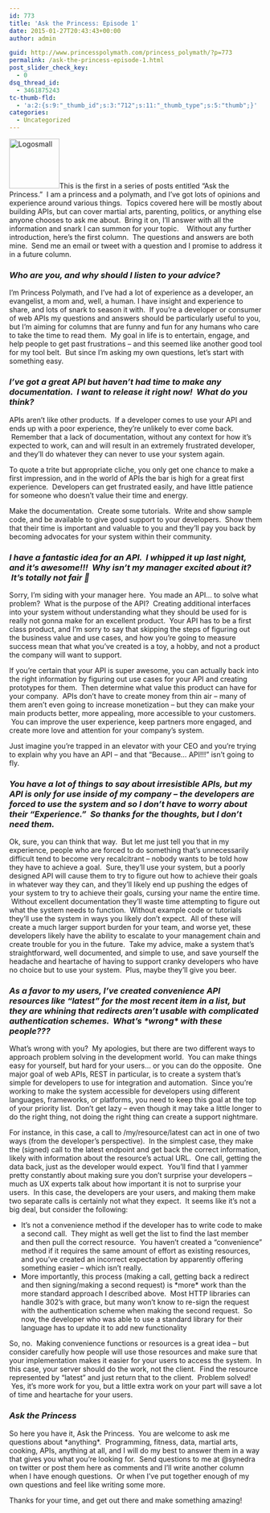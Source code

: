 ```yaml
---
id: 773
title: 'Ask the Princess: Episode 1'
date: 2015-01-27T20:43:43+00:00
author: admin

guid: http://www.princesspolymath.com/princess_polymath/?p=773
permalink: /ask-the-princess-episode-1.html
post_slider_check_key:
  - 0
dsq_thread_id:
  - 3461875243
tc-thumb-fld:
  - 'a:2:{s:9:"_thumb_id";s:3:"712";s:11:"_thumb_type";s:5:"thumb";}'
categories:
  - Uncategorized
---
```

<a href="http://www.princesspolymath.com/princess_polymath/wp-content/uploads/2014/10/Logosmall4.png" class="grouped_elements" rel="tc-fancybox-group773"><img class=" size-full wp-image-735 alignleft" src="http://www.princesspolymath.com/princess_polymath/wp-content/uploads/2014/10/Logosmall4.png" alt="Logosmall" width="100" height="99" /></a>This is the first in a series of posts entitled &#8220;Ask the Princess.&#8221;  I am a princess and a polymath, and I&#8217;ve got lots of opinions and experience around various things.  Topics covered here will be mostly about building APIs, but can cover martial arts, parenting, politics, or anything else anyone chooses to ask me about.  Bring it on, I&#8217;ll answer with all the information and snark I can summon for your topic.    Without any further introduction, here&#8217;s the first column.  The questions and answers are both mine.  Send me an email or tweet with a question and I promise to address it in a future column.

### _Who are you, and why should I listen to your advice?_

I&#8217;m Princess Polymath, and I&#8217;ve had a lot of experience as a developer, an evangelist, a mom and, well, a human. I have insight and experience to share, and lots of snark to season it with.  If you&#8217;re a developer or consumer of web APIs my questions and answers should be particularly useful to you, but I&#8217;m aiming for columns that are funny and fun for any humans who care to take the time to read them.  My goal in life is to entertain, engage, and help people to get past frustrations &#8211; and this seemed like another good tool for my tool belt.  But since I&#8217;m asking my own questions, let&#8217;s start with something easy.

### _I&#8217;ve got a great API but haven&#8217;t had time to make any documentation.  I want to release it right now!  What do you think?_

APIs aren&#8217;t like other products.  If a developer comes to use your API and ends up with a poor experience, they&#8217;re unlikely to ever come back.  Remember that a lack of documentation, without any context for how it&#8217;s expected to work, can and will result in an extremely frustrated developer, and they&#8217;ll do whatever they can never to use your system again.

To quote a trite but appropriate cliche, you only get one chance to make a first impression, and in the world of APIs the bar is high for a great first experience.  Developers can get frustrated easily, and have little patience for someone who doesn&#8217;t value their time and energy.

Make the documentation.  Create some tutorials.  Write and show sample code, and be available to give good support to your developers.  Show them that their time is important and valuable to you and they&#8217;ll pay you back by becoming advocates for your system within their community.

### _I have a fantastic idea for an API.  I whipped it up last night, and it&#8217;s awesome!!!  Why isn&#8217;t my manager excited about it?  It&#8217;s totally not fair 🙁_

Sorry, I&#8217;m siding with your manager here.  You made an API&#8230; to solve what problem?  What is the purpose of the API?  Creating additional interfaces into your system without understanding what they should be used for is really not gonna make for an excellent product.  Your API has to be a first class product, and I&#8217;m sorry to say that skipping the steps of figuring out the business value and use cases, and how you&#8217;re going to measure success mean that what you&#8217;ve created is a toy, a hobby, and not a product the company will want to support.

If you&#8217;re certain that your API is super awesome, you can actually back into the right information by figuring out use cases for your API and creating prototypes for them.  Then determine what value this product can have for your company.  APIs don&#8217;t have to create money from thin air &#8211; many of them aren&#8217;t even going to increase monetization &#8211; but they can make your main products better, more appealing, more accessible to your customers.  You can improve the user experience, keep partners more engaged, and create more love and attention for your company&#8217;s system.

Just imagine you&#8217;re trapped in an elevator with your CEO and you&#8217;re trying to explain why you have an API &#8211; and that &#8220;Because&#8230; API!!!&#8221; isn&#8217;t going to fly.

### _You have a lot of things to say about irresistible APIs, but my API is only for use inside of my company &#8211; the developers are forced to use the system and so I don&#8217;t have to worry about their &#8220;Experience.&#8221;  So thanks for the thoughts, but I don&#8217;t need them._

Ok, sure, you can think that way.  But let me just tell you that in my experience, people who are forced to do something that&#8217;s unnecessarily difficult tend to become very recalcitrant &#8211; nobody wants to be told how they have to achieve a goal.  Sure, they&#8217;ll use your system, but a poorly designed API will cause them to try to figure out how to achieve their goals in whatever way they can, and they&#8217;ll likely end up pushing the edges of your system to try to achieve their goals, cursing your name the entire time.  Without excellent documentation they&#8217;ll waste time attempting to figure out what the system needs to function.  Without example code or tutorials they&#8217;ll use the system in ways you likely don&#8217;t expect.  All of these will create a much larger support burden for your team, and worse yet, these developers likely have the ability to escalate to your management chain and create trouble for you in the future.  Take my advice, make a system that&#8217;s straightforward, well documented, and simple to use, and save yourself the headache and heartache of having to support cranky developers who have no choice but to use your system.  Plus, maybe they&#8217;ll give you beer.

### _As a favor to my users, I&#8217;ve created convenience API resources like &#8220;latest&#8221; for the most recent item in a list, but they are whining that redirects aren&#8217;t usable with complicated authentication schemes.  What&#8217;s \*wrong\* with these people???_

What&#8217;s wrong with you?  My apologies, but there are two different ways to approach problem solving in the development world.  You can make things easy for yourself, but hard for your users&#8230; or you can do the opposite.  One major goal of web APIs, REST in particular, is to create a system that&#8217;s simple for developers to use for integration and automation.  Since you&#8217;re working to make the system accessible for developers using different languages, frameworks, or platforms, you need to keep this goal at the top of your priority list.  Don&#8217;t get lazy &#8211; even though it may take a little longer to do the right thing, not doing the right thing can create a support nightmare.

For instance, in this case, a call to /my/resource/latest can act in one of two ways (from the developer&#8217;s perspective).  In the simplest case, they make the (signed) call to the latest endpoint and get back the correct information, likely with information about the resource&#8217;s actual URL.  One call, getting the data back, just as the developer would expect.  You&#8217;ll find that I yammer pretty constantly about making sure you don&#8217;t surprise your developers &#8211; much as UX experts talk about how important it is not to surprise your users.  In this case, the developers are your users, and making them make two separate calls is certainly not what they expect.  It seems like it&#8217;s not a big deal, but consider the following:

  * It&#8217;s not a convenience method if the developer has to write code to make a second call.  They might as well get the list to find the last member and then pull the correct resource.  You haven&#8217;t created a &#8220;convenience&#8221; method if it requires the same amount of effort as existing resources, and you&#8217;ve created an incorrect expectation by apparently offering something easier &#8211; which isn&#8217;t really.
  * More importantly, this process (making a call, getting back a redirect and then signing/making a second request) is \*more\* work than the more standard approach I described above.  Most HTTP libraries can handle 302&#8217;s with grace, but many won&#8217;t know to re-sign the request with the authentication scheme when making the second request.  So now, the developer who was able to use a standard library for their language has to update it to add new functionality

So, no.  Making convenience functions or resources is a great idea &#8211; but consider carefully how people will use those resources and make sure that your implementation makes it easier for your users to access the system.  In this case, your server should do the work, not the client.  Find the resource represented by &#8220;latest&#8221; and just return that to the client.  Problem solved!  Yes, it&#8217;s more work for you, but a little extra work on your part will save a lot of time and heartache for your users.

### _Ask the Princess_

So here you have it, Ask the Princess.  You are welcome to ask me questions about \*anything\*.  Programming, fitness, data, martial arts, cooking, APIs, anything at all, and I will do my best to answer them in a way that gives you what you&#8217;re looking for.  Send questions to me at @synedra on twitter or post them here as comments and I&#8217;ll write another column when I have enough questions.  Or when I&#8217;ve put together enough of my own questions and feel like writing some more.

Thanks for your time, and get out there and make something amazing!